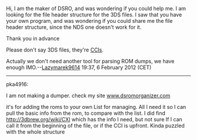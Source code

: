 Hi, I am the maker of DSRO, and was wondering if you could help me. I am
looking for the file header structure for the 3DS files. I saw that you
have your own program, and was wondering if you could share me the file
header structure, since the NDS one doesn't work for it.

Thank you in advance


Please don't say 3DS files, they're [CCIs](CCI "wikilink").

Actually we don't need another tool for parsing ROM dumps, we have
enough IMO.--[Lazymarek9614](User:Lazymarek9614 "wikilink") 19:37, 6
February 2012 (CET)

------------------------------------------------------------------------

pka4916:


I am not making a dumper. check my site www.dsromorganizer.com

it's for adding the roms to your own List for managing. All I need it so
I can pull the basic info from the rom, to compare with the list. I did
find <http://3dbrew.org/wiki/CXI> which has the info I need, but not
sure If I can call it from the beginning of the file, or if the CCI is
upfront. Kinda puzzled with the whole structure
